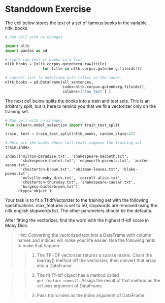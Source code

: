 # Standdown Exercise

The cell below stores the text of a set of famous books in the variable nltk_books.


```python
# Run cell with no changes

import nltk
import pandas as pd

# store raw text of books in a list
nltk_books = [nltk.corpus.gutenberg.raw(title) 
                 for title in nltk.corpus.gutenberg.fileids()]

# convert list to dataframe with titles as the index.
nltk_books = pd.DataFrame(all_sentences, 
                          index=nltk.corpus.gutenberg.fileids(),
                          columns=['raw_text'] )
```

The next cell below splits the books into a train and test sets.  This is an arbitrary split, but is here to remind you that we fit a vectorizer only on the training set.


```python
# Run cell with no changes
from sklearn.model_selection import train_test_split

train, test = train_test_split(nltk_books, random_state=42)

```


```python
# Here are the books whose full texts compose the training set
train.index
```




    Index(['milton-paradise.txt', 'shakespeare-macbeth.txt',
           'shakespeare-hamlet.txt', 'edgeworth-parents.txt', 'austen-sense.txt',
           'chesterton-brown.txt', 'whitman-leaves.txt', 'blake-poems.txt',
           'melville-moby_dick.txt', 'carroll-alice.txt',
           'chesterton-thursday.txt', 'shakespeare-caesar.txt',
           'burgess-busterbrown.txt'],
          dtype='object')



Your task is to fit a TfidfVectorizer to the training set with the following specifications: max_features is set to 50, stopwords are removed using the nltk english stopwords list.  The other parameters should be the defaults.  

After fitting the vectorizer, find the word with the highest tf-idf score in Moby Dick.    

> Hint: Converting the vectorized text into a DataFrame with column names and indices will make your life easier.  Use the following hints to make that happen:  
>> 1. The TF-IDF vectorizer returns a sparse matrix.  Chain the toarray() method off the vectorizer, then convert that array into a DataFrame.  

>> 2. The fit Tf-Idf object has a method called `get_feature_names()`. Assign the result of that method as the `columns` argument of DataFrame.  

>> 3. Pass train.index as the index argument of DataFrame.   
    



